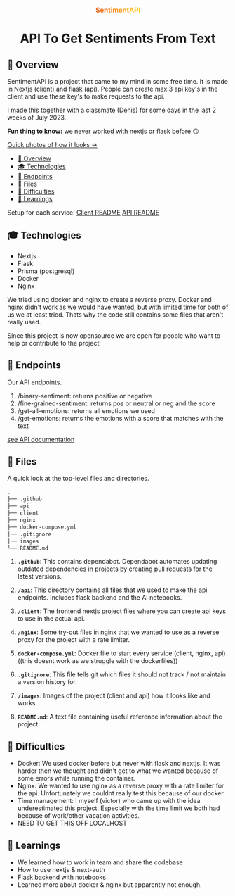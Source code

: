  <p align="center">
    <img alt="Gatsby" src="./SentimentAPI.png" width="100" />
</p>
<h1 align="center">
  API To Get Sentiments From Text
</h1>

## 👀 Overview
SentimentAPI is a project that came to my mind in some free time. It is made in Nextjs (client) and flask (api).
People can create max 3 api key's in the client and use these key's to make requests to the api.

I made this together with a classmate (Denis) for some days in the last 2 weeks of July 2023.    

<b>Fun thing to know:</b> we never worked with nextjs or flask before 🙃

[Quick photos of how it looks ->](/images/)

- [👀 Overview](#-overview)
- [🎓 Technologies](#-technologies)
- [🚀 Endpoints](#-endpoints)
- [🧐 Files](#-files)
- [🚩 Difficulties](#-difficulties)
- [🧠 Learnings](#-learnings)

Setup for each service:
[Client README](/client/README.md)
[API README](/api/README.md)

## 🎓 Technologies
- Nextjs
- Flask
- Prisma (postgresql)
- Docker 
- Nginx

We tried using docker and nginx to create a reverse proxy. Docker and nginx didn't work as we would have wanted, but with limited time for both of us we at least tried. Thats why the code still contains some files that aren't really used.

Since this project is now opensource we are open for people who want to help or contribute to the project!

## 🚀 Endpoints

Our API endpoints.
1. /binary-sentiment: returns positive or negative
2. /fine-grained-sentiment: returns pos or neutral or neg and the score
3. /get-all-emotions: returns all emotions we used
4. /get-emotions: returns the emotions with a score that matches with the text
   
[see API documentation](https://app.theneo.io/myself/sentimentapi)

## 🧐 Files
A quick look at the top-level files and directories.

    .
    ├── .github
    ├── api
    ├── client
    ├── nginx
    ├── docker-compose.yml
    |── .gitignore
    |── images
    └── README.md

1.  **`.github`**: This contains dependabot. Dependabot automates updating outdated dependencies in projects by creating pull requests for the latest versions.

2.  **`/api`**: This directory contains all files that we used to make the api endpoints. Includes flask backend and the AI notebooks.
   
3.  **`/client`**: The frontend nextjs project files where you can create api keys to use in the actual api.
   
4.  **`/nginx`**: Some try-out files in nginx that we wanted to use as a reverse proxy for the project with a rate limiter.
   
5.  **`docker-compose.yml`**: Docker file to start every service (client, nginx, api) ((this doesnt work as we struggle with the dockerfiles))

6.  **`.gitignore`**: This file tells git which files it should not track / not maintain a version history for.
   
7.  **`/images`**: Images of the project (client and api) how it looks like and works.

8.  **`README.md`**: A text file containing useful reference information about the project.


## 🚩 Difficulties

- Docker: We used docker before but never with flask and nextjs. It was harder then we thought and didn't get to what we wanted because of some errors while running the container.
- Nginx: We wanted to use nginx as a reverse proxy with a rate limiter for the api. Unfortunately we couldnt really test this because of our docker.
- Time management: I myself (victor) who came up with the idea underestimated this project. Especially with the time limit we both had because of work/other vacation activities.
- NEED TO GET THIS OFF LOCALHOST

## 🧠 Learnings

- We learned how to work in team and share the codebase
- How to use nextjs & next-auth
- Flask backend with notebooks
- Learned more about docker & nginx but apparently not enough.
